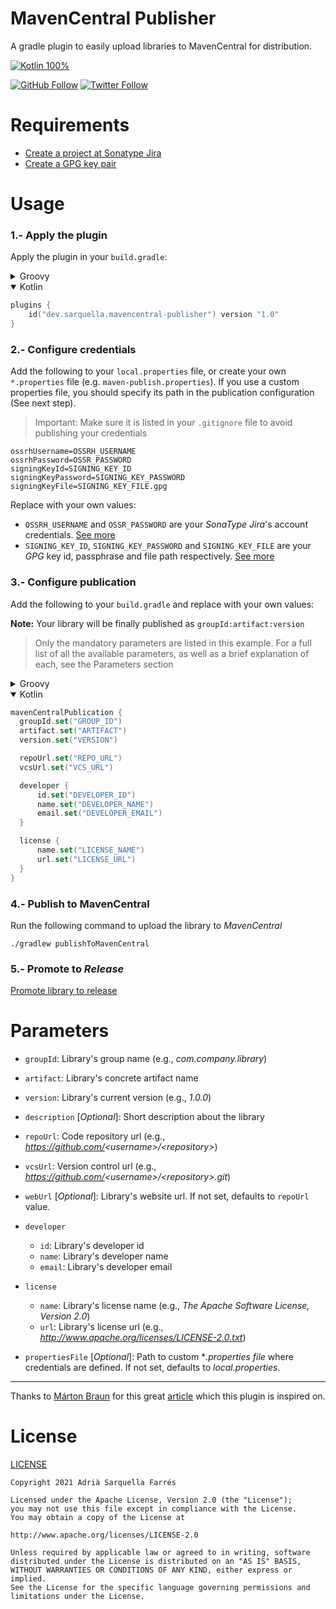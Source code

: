 # MavenCentral Publisher

A gradle plugin to easily upload libraries to MavenCentral for distribution.


[![Kotlin 100%](https://img.shields.io/static/v1?logo=kotlin&label=Kotlin&message=100%&color=green)]()

[![GitHub Follow](https://img.shields.io/github/followers/Sarquella.svg?label=Follow&style=social)](https://github.com/Sarquella) [![Twitter Follow](https://img.shields.io/twitter/follow/AdriSarquella.svg?label=Follow&style=social)](https://twitter.com/AdriSarquella)

# Requirements

* [Create a project at Sonatype Jira](https://github.com/Sarquella/MavenCentral-Publisher/blob/main/README-sonatype-jira.md)
* [Create a GPG key pair](https://github.com/Sarquella/MavenCentral-Publisher/blob/main/README-gpg-keys.md)

# Usage

### 1.- Apply the plugin

Apply the plugin in your `build.gradle`:

<details>
  <summary>Groovy</summary>
  
``` groovy
plugins {
	id 'dev.sarquella.mavencentral-publisher' version '1.0'
}
```
  
</details>
<details open>
  <summary>Kotlin</summary>
  
``` kotlin
plugins {
	id("dev.sarquella.mavencentral-publisher") version "1.0"
}
```
  
</details>

### 2.- Configure credentials

Add the following to your `local.properties` file, or create your own `*.properties` file (e.g. `maven-publish.properties`). If you use a custom properties file, you should specify its path in the publication configuration (See next step).

> Important: Make sure it is listed in your `.gitignore` file to avoid publishing your credentials

```
ossrhUsername=OSSRH_USERNAME
ossrhPassword=OSSR_PASSWORD
signingKeyId=SIGNING_KEY_ID
signingKeyPassword=SIGNING_KEY_PASSWORD
signingKeyFile=SIGNING_KEY_FILE.gpg
```
Replace with your own values:
* `OSSRH_USERNAME` and `OSSR_PASSWORD` are your *SonaType Jira*'s account credentials. [See more](https://github.com/Sarquella/MavenCentral-Publisher/blob/main/README-sonatype-jira.md)
* `SIGNING_KEY_ID`, `SIGNING_KEY_PASSWORD` and `SIGNING_KEY_FILE` are your *GPG* key id, passphrase and file path respectively. [See more](https://github.com/Sarquella/MavenCentral-Publisher/blob/main/README-gpg-keys.md)

### 3.- Configure publication
Add the following to your `build.gradle` and replace with your own values:

**Note:** Your library will be finally published as `groupId:artifact:version`

> Only the mandatory parameters are listed in this example. For a full list of all the available parameters, as well as a brief explanation of each, see the Parameters section

<details>
  <summary>Groovy</summary>
  
  ``` groovy
mavenCentralPublication {
	groupId = 'GROUP_ID'
	artifact = 'ARTIFACT'
	version = 'VERSION'

	repoUrl = 'REPO_URL'
	vcsUrl = 'VCS_URL'

	developer {
		id = 'DEVELOPER_ID'
		name = 'DEVELOPER_NAME'
		email = 'DEVELOPER_EMAIL'
	}

	license {
		name = 'LICENSE_NAME'
		url = 'LICENSE_URL'
	}
}
  ```
  
</details>

<details open>
  <summary>Kotlin</summary>
  
  ``` kotlin
mavenCentralPublication {
	groupId.set("GROUP_ID")
	artifact.set("ARTIFACT")
	version.set("VERSION")

	repoUrl.set("REPO_URL")
	vcsUrl.set("VCS_URL")

	developer {
		id.set("DEVELOPER_ID")
		name.set("DEVELOPER_NAME")
		email.set("DEVELOPER_EMAIL")
	}

	license {
		name.set("LICENSE_NAME")
		url.set("LICENSE_URL")
	}
}
  ```
  
</details>

### 4.- Publish to MavenCentral
Run the following command to upload the library to *MavenCentral*

```
./gradlew publishToMavenCentral
```

### 5.- Promote to *Release*
[Promote library to release](https://github.com/Sarquella/MavenCentral-Publisher/blob/main/README-release.md)

# Parameters

* `groupId`: Library's group name (e.g., *com.company.library*)

* `artifact`: Library's concrete artifact name

* `version`: Library's current version (e.g., *1.0.0*) 

* `description` [*Optional*]: Short description about the library 

* `repoUrl`: Code repository url (e.g., *https://github.com/<username\>/<repository\>*)

* `vcsUrl`: Version control url (e.g., *https://github.com/<username\>/<repository\>.git*)

* `webUrl` [*Optional*]: Library's website url. If not set, defaults to `repoUrl` value.

* `developer`
	* `id`: Library's developer id
	* `name`: Library's developer name
	* `email`: Library's developer email

* `license`
	* `name`: Library's license name (e.g., *The Apache Software License, Version 2.0*) 
	* `url`: Library's license url (e.g., *http://www.apache.org/licenses/LICENSE-2.0.txt*)

* `propertiesFile` [*Optional*]: Path to custom **.properties file* where credentials are defined. If not set, defaults to *local.properties*.

---

Thanks to [Márton Braun](https://github.com/zsmb13) for this great [article](https://getstream.io/blog/publishing-libraries-to-mavencentral-2021/) which this plugin is inspired on.

# License
[LICENSE](https://github.com/Sarquella/MavenCentral-Publisher/blob/main/LICENSE)

```
Copyright 2021 Adrià Sarquella Farrés

Licensed under the Apache License, Version 2.0 (the "License");
you may not use this file except in compliance with the License.
You may obtain a copy of the License at

http://www.apache.org/licenses/LICENSE-2.0

Unless required by applicable law or agreed to in writing, software
distributed under the License is distributed on an "AS IS" BASIS,
WITHOUT WARRANTIES OR CONDITIONS OF ANY KIND, either express or implied.
See the License for the specific language governing permissions and
limitations under the License.
   ```


  
